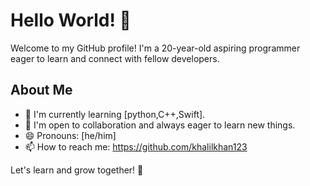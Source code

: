 # Hello World! 👋

Welcome to my GitHub profile! I'm a 20-year-old aspiring programmer eager to learn and connect with fellow developers.

## About Me

- 🌱 I'm currently learning [python,C++,Swift].
- 💬 I'm open to collaboration and always eager to learn new things.
- 😄 Pronouns: [he/him]
- 📫 How to reach me: https://github.com/khalilkhan123

 
Let's learn and grow together! 🚀
